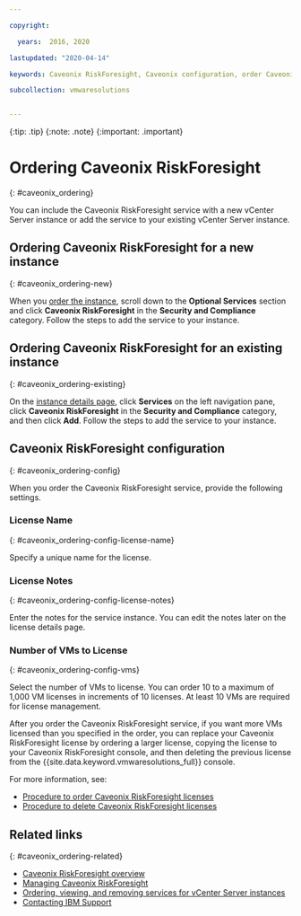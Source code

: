 ```yaml
---

copyright:

  years:  2016, 2020

lastupdated: "2020-04-14"

keywords: Caveonix RiskForesight, Caveonix configuration, order Caveonix

subcollection: vmwaresolutions


---
```


{:tip: .tip}
{:note: .note}
{:important: .important}

# Ordering Caveonix RiskForesight
{: #caveonix_ordering}

You can include the Caveonix RiskForesight service with a new vCenter Server instance or add the service to your existing vCenter Server instance.

## Ordering Caveonix RiskForesight for a new instance
{: #caveonix_ordering-new}

When you [order the instance](/docs/vmwaresolutions?topic=vmwaresolutions-vc_orderinginstance#vc_orderinginstance-procedure), scroll down to the **Optional Services** section and click **Caveonix RiskForesight** in the **Security and Compliance** category. Follow the steps to add the service to your instance.

## Ordering Caveonix RiskForesight for an existing instance
{: #caveonix_ordering-existing}

On the [instance details page](/docs/vmwaresolutions?topic=vmwaresolutions-vc_viewinginstances), click **Services** on the left navigation pane, click **Caveonix RiskForesight** in the **Security and Compliance** category, and then click **Add**. Follow the steps to add the service to your instance.

## Caveonix RiskForesight configuration
{: #caveonix_ordering-config}

When you order the Caveonix RiskForesight service, provide the following settings.

### License Name
{: #caveonix_ordering-config-license-name}

Specify a unique name for the license.

### License Notes
{: #caveonix_ordering-config-license-notes}

Enter the notes for the service instance. You can edit the notes later on the license details page.

### Number of VMs to License
{: #caveonix_ordering-config-vms}

Select the number of VMs to license. You can order 10 to a maximum of 1,000 VM licenses in increments of 10 licenses. At least 10 VMs are required for license management.

After you order the Caveonix RiskForesight service, if you want more VMs licensed than you specified in the order, you can replace your Caveonix RiskForesight license by ordering a larger license, copying the license to your Caveonix RiskForesight console, and then deleting the previous license from the {{site.data.keyword.vmwaresolutions_full}} console.

For more information, see:
* [Procedure to order Caveonix RiskForesight licenses](/docs/vmwaresolutions?topic=vmwaresolutions-caveonix_license_ordering#caveonix_license_ordering-procedure)
* [Procedure to delete Caveonix RiskForesight licenses](/docs/vmwaresolutions?topic=vmwaresolutions-caveonix_license_managing#caveonix_license_managing_procedure-delete)

## Related links
{: #caveonix_ordering-related}

* [Caveonix RiskForesight overview](/docs/vmwaresolutions?topic=vmwaresolutions-caveonix_considerations)
* [Managing Caveonix RiskForesight](/docs/vmwaresolutions?topic=vmwaresolutions-managingcaveonix)
* [Ordering, viewing, and removing services for vCenter Server instances](/docs/vmwaresolutions?topic=vmwaresolutions-vc_addingremovingservices)
* [Contacting IBM Support](/docs/vmwaresolutions?topic=vmwaresolutions-trbl_support)
